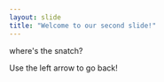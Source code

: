 ```yaml
---
layout: slide
title: "Welcome to our second slide!"
---
```

where's the snatch?

Use the left arrow to go back!
